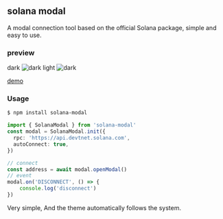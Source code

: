 ## solana modal
A modal connection tool based on the official Solana package, simple and easy to use.

### preview
dark
![dark](./screen-dark.png)
light
![dark](./screen-light.png)

[demo](https://jianghong008.github.io/solana-modal/)

### Usage

```bash
$ npm install solana-modal
```
```typescript
import { SolanaModal } from 'solana-modal'
const modal = SolanaModal.init({
  rpc: 'https://api.devtnet.solana.com',
  autoConnect: true,
})

// connect
const address = await modal.openModal()
// event
modal.on('DISCONNECT', () => {
    console.log('disconnect')
})
```
Very simple, And the theme automatically follows the system.
